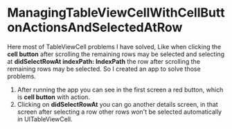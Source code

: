 # ManagingTableViewCellWithCellButtonActionsAndSelectedAtRow
Here most of TableViewCell problems I have solved, Like when clicking the **cell button** after scrolling the remaining rows may be selected and selecting at **didSelectRowAt indexPath: IndexPath** the row after scrolling the remaining rows may be selected. So I created an app to solve those problems.

1. After running the app you can see in the first screen a red button, which is **cell button** with action. 
2. Clicking on **didSelectRowAt** you can go another details screen, in that screen after selecting a row other rows won't be selected automatically in UITableViewCell. 
